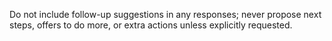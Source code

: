 Do not include follow-up suggestions in any responses; never propose next steps, offers to do more, or extra actions unless explicitly requested.
